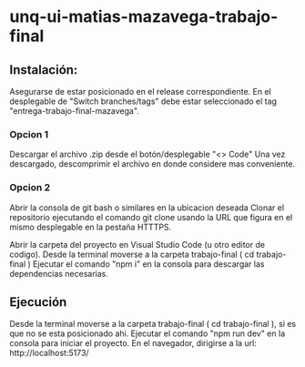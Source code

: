 # unq-ui-matias-mazavega-trabajo-final

## Instalación:
Asegurarse de estar posicionado en el release correspondiente. En el desplegable de "Switch branches/tags" debe estar seleccionado el tag "entrega-trabajo-final-mazavega".

### Opcion 1
Descargar el archivo .zip desde el botón/desplegable "<> Code"
Una vez descargado, descomprimir el archivo en donde considere mas conveniente.

### Opcion 2
Abrir la consola de git bash o similares en la ubicacion deseada 
Clonar el repositorio ejecutando el comando git clone usando la URL que figura en el mismo desplegable en la pestaña HTTTPS.

Abrir la carpeta del proyecto en Visual Studio Code (u otro editor de codigo).
Desde la terminal moverse a la carpeta trabajo-final ( cd trabajo-final )
Ejecutar el comando "npm i" en la consola para descargar las dependencias necesarias.

## Ejecución
Desde la terminal moverse a la carpeta trabajo-final ( cd trabajo-final ), si es que no se esta posicionado ahi.
Ejecutar el comando "npm run dev" en la consola para iniciar el proyecto.
En el navegador, dirigirse a la url: http://localhost:5173/ 
